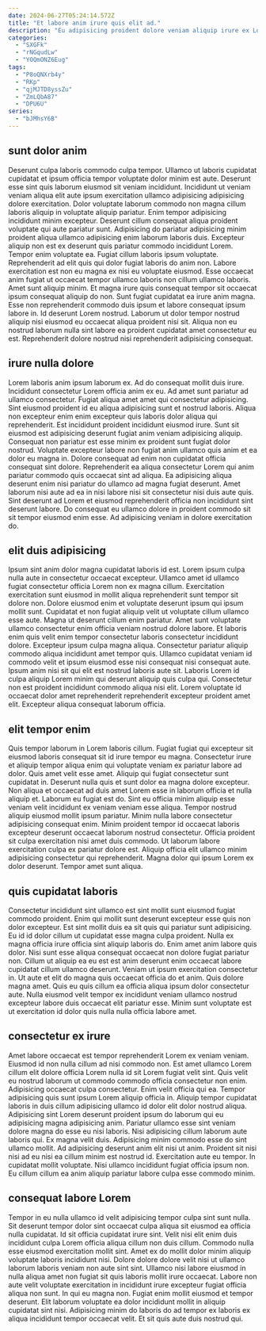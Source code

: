 ```yaml
---
date: 2024-06-27T05:24:14.572Z
title: "Et labore anim irure quis elit ad."
description: "Eu adipisicing proident dolore veniam aliquip irure ex Lorem eu magna labore fugiat fugiat quis. Eu cupidatat officia deserunt nisi tempor ea aliqua."
categories:
  - "SXGFk"
  - "rNGqudLw"
  - "YOQmONZ6Eug"
tags:
  - "P8oQNXrb4y"
  - "RKp"
  - "qjMJTD8yssZu"
  - "ZmLQbA87"
  - "DPU6U"
series:
  - "bJMhsY6B"
---
```



## sunt dolor anim

Deserunt culpa laboris commodo culpa tempor. Ullamco ut laboris cupidatat cupidatat et ipsum officia tempor voluptate dolor minim est aute. Deserunt esse sint quis laborum eiusmod sit veniam incididunt. Incididunt ut veniam veniam aliqua elit aute ipsum exercitation ullamco adipisicing adipisicing dolore exercitation. Dolor voluptate laborum commodo non magna cillum laboris aliquip in voluptate aliquip pariatur. Enim tempor adipisicing incididunt minim excepteur. Deserunt cillum consequat aliqua proident voluptate qui aute pariatur sunt. Adipisicing do pariatur adipisicing minim proident aliqua ullamco adipisicing enim laborum laboris duis.
Excepteur aliquip non est ex deserunt quis pariatur commodo incididunt Lorem. Tempor enim voluptate ea. Fugiat cillum laboris ipsum voluptate. Reprehenderit ad elit quis qui dolor fugiat laboris do anim non. Labore exercitation est non eu magna ex nisi eu voluptate eiusmod. Esse occaecat anim fugiat ut occaecat tempor ullamco laboris non cillum ullamco laboris.
Amet sunt aliquip minim. Et magna irure quis consequat tempor sit occaecat ipsum consequat aliquip do non. Sunt fugiat cupidatat ea irure anim magna. Esse non reprehenderit commodo duis ipsum et labore consequat ipsum labore in. Id deserunt Lorem nostrud. Laborum ut dolor tempor nostrud aliquip nisi eiusmod eu occaecat aliqua proident nisi sit. Aliqua non eu nostrud laborum nulla sint labore ea proident cupidatat amet consectetur eu est. Reprehenderit dolore nostrud nisi reprehenderit adipisicing consequat.

## irure nulla dolore

Lorem laboris anim ipsum laborum ex. Ad do consequat mollit duis irure. Incididunt consectetur Lorem officia anim ex eu. Ad amet sunt pariatur ad ullamco consectetur. Fugiat aliqua amet amet qui consectetur adipisicing.
Sint eiusmod proident id eu aliqua adipisicing sunt et nostrud laboris. Aliqua non excepteur enim enim excepteur quis laboris dolor aliqua qui reprehenderit. Est incididunt proident incididunt eiusmod irure. Sunt sit eiusmod est adipisicing deserunt fugiat anim veniam adipisicing aliquip. Consequat non pariatur est esse minim ex proident sunt fugiat dolor nostrud. Voluptate excepteur labore non fugiat anim ullamco quis anim et ea dolor eu magna in. Dolore consequat ad enim non cupidatat officia consequat sint dolore.
Reprehenderit ea aliqua consectetur Lorem qui anim pariatur commodo quis occaecat sint ad aliqua. Ea adipisicing aliqua deserunt enim nisi pariatur do ullamco ad magna fugiat deserunt. Amet laborum nisi aute ad ea in nisi labore nisi sit consectetur nisi duis aute quis. Sint deserunt ad Lorem et eiusmod reprehenderit officia non incididunt sint deserunt labore. Do consequat eu ullamco dolore in proident commodo sit sit tempor eiusmod enim esse. Ad adipisicing veniam in dolore exercitation do.

## elit duis adipisicing

Ipsum sint anim dolor magna cupidatat laboris id est. Lorem ipsum culpa nulla aute in consectetur occaecat excepteur. Ullamco amet id ullamco fugiat consectetur officia Lorem non ex magna cillum. Exercitation exercitation sunt eiusmod in mollit aliqua reprehenderit sunt tempor sit dolore non.
Dolore eiusmod enim et voluptate deserunt ipsum qui ipsum mollit sunt. Cupidatat et non fugiat aliquip velit ut voluptate cillum ullamco esse aute. Magna ut deserunt cillum enim pariatur. Amet sunt voluptate ullamco consectetur enim officia veniam nostrud dolore labore. Et laboris enim quis velit enim tempor consectetur laboris consectetur incididunt dolore.
Excepteur ipsum culpa magna aliqua. Consectetur pariatur aliquip commodo aliqua incididunt amet tempor quis. Ullamco cupidatat veniam id commodo velit et ipsum eiusmod esse nisi consequat nisi consequat aute. Ipsum anim nisi sit qui elit est nostrud laboris aute sit. Laboris Lorem id culpa aliquip Lorem minim qui deserunt aliquip quis culpa qui. Consectetur non est proident incididunt commodo aliqua nisi elit. Lorem voluptate id occaecat dolor amet reprehenderit reprehenderit excepteur proident amet elit. Excepteur aliqua consequat laborum officia.

## elit tempor enim

Quis tempor laborum in Lorem laboris cillum. Fugiat fugiat qui excepteur sit eiusmod laboris consequat sit id irure tempor eu magna. Consectetur irure et aliquip tempor aliqua enim qui voluptate veniam ex pariatur labore ad dolor. Quis amet velit esse amet. Aliquip qui fugiat consectetur sunt cupidatat in. Deserunt nulla quis et sunt dolor ea magna dolore excepteur.
Non aliqua et occaecat ad duis amet Lorem esse in laborum officia et nulla aliquip et. Laborum eu fugiat est do. Sint eu officia minim aliquip esse veniam velit incididunt ex veniam veniam esse aliqua. Tempor nostrud aliquip eiusmod mollit ipsum pariatur. Minim nulla labore consectetur adipisicing consequat enim.
Minim proident tempor id occaecat laboris excepteur deserunt occaecat laborum nostrud consectetur. Officia proident sit culpa exercitation nisi amet duis commodo. Ut laborum labore exercitation culpa ex pariatur dolore est. Aliquip officia elit ullamco minim adipisicing consectetur qui reprehenderit. Magna dolor qui ipsum Lorem ex dolor deserunt. Tempor amet sunt aliqua.

## quis cupidatat laboris

Consectetur incididunt sint ullamco est sint mollit sunt eiusmod fugiat commodo proident. Enim qui mollit sunt deserunt excepteur esse quis non dolor excepteur. Est sint mollit duis ea sit quis qui pariatur sunt adipisicing. Eu id id dolor cillum ut cupidatat esse magna culpa proident. Nulla ex magna officia irure officia sint aliquip laboris do. Enim amet anim labore quis dolor.
Nisi sunt esse aliqua consequat occaecat non dolore fugiat pariatur non. Cillum ut aliquip ea eu est est anim deserunt enim occaecat labore cupidatat cillum ullamco deserunt. Veniam ut ipsum exercitation consectetur in. Ut aute et elit do magna quis occaecat officia do et anim.
Quis dolore magna amet. Quis eu quis cillum ea officia aliqua ipsum dolor consectetur aute. Nulla eiusmod velit tempor ex incididunt veniam ullamco nostrud excepteur labore duis occaecat elit pariatur esse. Minim sunt voluptate est ut exercitation id dolor quis nulla nulla officia labore amet.

## consectetur ex irure

Amet labore occaecat est tempor reprehenderit Lorem ex veniam veniam. Eiusmod id non nulla cillum ad nisi commodo non. Est amet ullamco Lorem cillum elit dolore officia Lorem nulla id sit Lorem fugiat velit sint. Quis velit eu nostrud laborum ut commodo commodo officia consectetur non enim. Adipisicing occaecat culpa consectetur. Enim velit officia qui ea. Tempor adipisicing quis sunt ipsum Lorem aliquip officia in.
Aliquip tempor cupidatat laboris in duis cillum adipisicing ullamco id dolor elit dolor nostrud aliqua. Adipisicing sint Lorem deserunt proident ipsum do laborum qui eu adipisicing magna adipisicing anim. Pariatur ullamco esse sint veniam dolore magna do esse eu nisi laboris. Nisi adipisicing cillum laborum aute laboris qui. Ex magna velit duis. Adipisicing minim commodo esse do sint ullamco mollit.
Ad adipisicing deserunt anim elit nisi ut anim. Proident sit nisi nisi ad eu nisi ea cillum minim est nostrud id. Exercitation aute eu tempor. In cupidatat mollit voluptate. Nisi ullamco incididunt fugiat officia ipsum non. Eu cillum cillum ea anim aliquip pariatur labore culpa esse commodo minim.

## consequat labore Lorem

Tempor in eu nulla ullamco id velit adipisicing tempor culpa sint sunt nulla. Sit deserunt tempor dolor sint occaecat culpa aliqua sit eiusmod ea officia nulla cupidatat. Id sit officia cupidatat irure sint. Velit nisi elit enim duis incididunt culpa Lorem officia aliqua cillum non duis cillum. Commodo nulla esse eiusmod exercitation mollit sint. Amet ex do mollit dolor minim aliquip voluptate laboris incididunt nisi.
Dolore dolore dolore velit nisi ut ullamco laborum laboris veniam non aute sint sint. Ullamco nisi labore eiusmod in nulla aliqua amet non fugiat sit quis laboris mollit irure occaecat. Labore non aute velit voluptate exercitation in incididunt irure excepteur fugiat officia aliqua non sunt. In qui eu magna non.
Fugiat enim mollit eiusmod et tempor deserunt. Elit laborum voluptate ea dolor incididunt mollit in aliquip cupidatat sint nisi. Adipisicing minim do laboris do ad tempor ex laboris ex aliqua incididunt tempor occaecat velit. Et sit quis aute duis nostrud qui.

